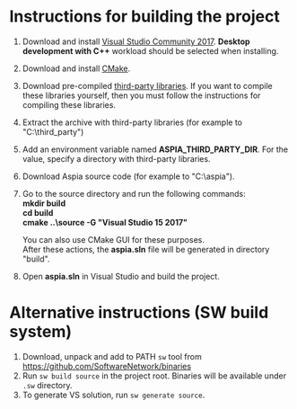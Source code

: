 Instructions for building the project
=====================================
1. Download and install [Visual Studio Community 2017](https://www.visualstudio.com/downloads).
   **Desktop development with C++** workload should be selected when installing.
2. Download and install [CMake](https://cmake.org/download).
3. Download pre-compiled [third-party libraries](https://files.aspia.org/dev/third_party.7z).
   If you want to compile these libraries yourself, then you must follow the instructions for compiling these libraries.
4. Extract the archive with third-party libraries (for example to "C:\third_party")
5. Add an environment variable named **ASPIA_THIRD_PARTY_DIR**. For the value, specify a directory with third-party libraries.
6. Download Aspia source code (for example to "C:\aspia").
7. Go to the source directory and run the following commands:
   **<br/>mkdir build
   <br/>cd build
   <br/>cmake ..\source -G "Visual Studio 15 2017"**

   You can also use CMake GUI for these purposes.
   <br/>After these actions, the **aspia.sln** file will be generated in directory "build".
8. Open **aspia.sln** in Visual Studio and build the project.

Alternative instructions (SW build system)
==========================================
1. Download, unpack and add to PATH `sw` tool from https://github.com/SoftwareNetwork/binaries
2. Run `sw build source` in the project root.
   Binaries will be available under `.sw` directory.
3. To generate VS solution, run `sw generate source`.
